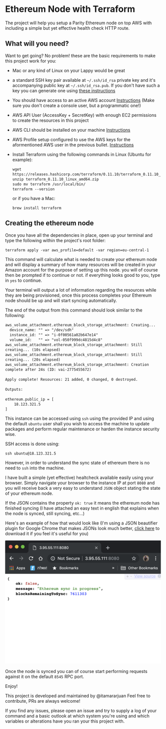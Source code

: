 # Ethereum Node with Terraform

The project will help you setup a Parity Ethereum node on top AWS with including a simple but yet effective health check HTTP route.

## What will you need?

Want to get going? No problem! these are the basic requirements to make this project work for you:

* Mac or any kind of Linux on your Lappy would be great
* a standard SSH key pair available at `~/.ssh/id_rsa` private key and it's accompanying public key at `~/.ssh/id_rsa.pub`. If you don't have such a key you can generate one using [these instructions](https://confluence.atlassian.com/bitbucketserver/creating-ssh-keys-776639788.html)
* You should have access to an active AWS account [Instructions](https://docs.aws.amazon.com/IAM/latest/UserGuide/id_users_create.html) 
(Make sure you don't create a console user, but a programmatic one!)
* AWS API User (AccessKey + SecretKey) with enough EC2 permissions to create the resources in this project
* AWS CLI should be installed on your machine [Instructions](https://docs.aws.amazon.com/cli/latest/userguide/cli-chap-install.html)
* AWS Profile setup configured to use the AWS keys for the aformentioned AWS user in the previous bullet. [Instructions](https://docs.aws.amazon.com/cli/latest/userguide/cli-configure-files.html)
* Install Terraform using the following commands in Linux (Ubuntu for example):

    ```sudo apt-get install -y unzip python-dev
    wget https://releases.hashicorp.com/terraform/0.11.10/terraform_0.11.10_linux_amd64.zip
    unzip terraform_0.11.10_linux_amd64.zip
    sudo mv terraform /usr/local/bin/
    terraform --version
    ```
    or if you have a Mac:

    ```
    brew install terraform
    ```

## Creating the ethereum node

Once you have all the dependencies in place, open up your terminal and type the following within the project's root folder:

    terraform apply -var aws_profile=default -var region=eu-central-1

This command will calculate what is needed to create your ethereum node and will display a summary of how many resources will be created in your Amazon account for the purpose of setting up this node. you will of course then be prompted if to continue or not. if everything looks good to you, type in `yes` to continue.

Your terminal will output a lot of information regarding the resources while they are being provisioned, once this process completes your Ethereum node should be up and will start syncing automatically.

The end of the output from this command should look similar to the following:

```
aws_volume_attachment.ethereum_block_storage_attachment: Creating...
  device_name: "" => "/dev/sdh"
  instance_id: "" => "i-0f00561a02b647e14"
  volume_id:   "" => "vol-050f999dc4815d4c8"
aws_volume_attachment.ethereum_block_storage_attachment: Still creating... (10s elapsed)
aws_volume_attachment.ethereum_block_storage_attachment: Still creating... (20s elapsed)
aws_volume_attachment.ethereum_block_storage_attachment: Creation complete after 24s (ID: vai-2775455672)

Apply complete! Resources: 21 added, 0 changed, 0 destroyed.

Outputs:

ethereum.public_ip = [
    18.123.321.5
]
```

This instance can be accessed using `ssh` using the provided IP and using the default `ubuntu` user shall you wish to access the machine to update packages and perform regular maintenance or harden the instance security wise.

SSH access is done using:

    ssh ubuntu@18.123.321.5

However, in order to understand the sync state of ethereum there is no need to `ssh` into the machine.

I have built a simple (yet effective) healtcheck available easily using your browser. Simply navigate your browser to the instance IP at port `8080` and you will receive back a very easy to understand `JSON` object stating the state of your ethereum node.

If the JSON contains the property `ok: true` it means the ethereum node has finished syncing (I have attached an easy text in english that explains when the node is synced, still syncing, etc...)

Here's an example of how that would look like
(I'm using a JSON beautifier plugin for Google Chrome that makes JSONs look much better, [click here](https://chrome.google.com/webstore/detail/jsonview/chklaanhfefbnpoihckbnefhakgolnmc?hl=en) to download it if you feel it's useful for you)

![](healthcheck.png)

Once the node is synced you can of course start performing requests against it on the default `8545` RPC port.

Enjoy!

This project is developed and maintained by @itamararjuan 
Feel free to contribute, PRs are always welcome!

If you find any issues, please open an issue and try to supply a log of your command and a basic outlook at which system you're using and which variables or alterations have you ran your this project with.